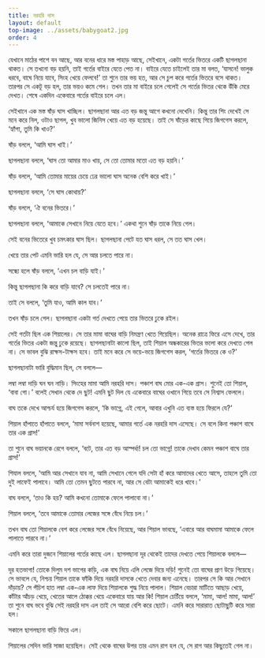 ```yaml
---
title: নরহরি দাস
layout: default
top-image: ../assets/babygoat2.jpg
order: 4
---
```

যেখানে মাঠের পাশে বন আছে, আর বনের ধারে মস্ত পাহাড় আছে, সেইখানে, একটা গর্তের ভিতরে একটি ছাগলছানা থাকত। সে তখনো বড় হয়নি, তাই গর্তের বাইরে যেতে পেত না। বাইরে যেতে চাইলেই তার মা বলত, ‘যাসনে! ভালুক ধরবে, বাঘে নিয়ে যাবে, সিংহ খেয়ে ফেলবে!’ তা শুনে তার ভয় হত, আর সে চুপ করে গর্তের ভিতরে বসে থাকত। তারপর সে একটূ বড় হল, তার ভয়ও কমে গেল। তখন তার মা বাইরে চলে গেলেই সে গর্তের ভিতর থেকে উঁকি মেরে দেখত। শেষে একদিন একেবারে গর্তের বাইরে চলে এল।

সেইখানে এক মস্ত ষাঁড় ঘাস খাচ্ছিল। ছাগলছানা আর এত বড় জন্তু আগে কখনো দেখেনি। কিন্তু তার শিং দেখেই সে মনে করে নিল, ওটাও ছাগল, খুব ভালো জিনিস খেয়ে এত বড় হয়েছে। তাই সে ষাঁড়ের কাছে গিয়ে জিগগেস করলে, ‘হ্যাঁগা, তুমি কি খাও?’

ষাঁড় বললে, ‘আমি ঘাস খাই।’

ছাগলছানা বললে, ‘ঘাস তো আমার মাও খায়, সে তো তোমার মতো এত বড় হয়নি।’

ষাঁড় বললে, ‘আমি তোমার মায়ের চেয়ে ঢের ভালো ঘাস অনেক বেশি করে খাই।’

ছাগলছানা বললে, ‘সে ঘাস কোথায়?’

ষাঁড় বললে, ‘ঐ বনের ভিতরে।’

ছাগলছানা বললে, ‘আমাকে সেখানে নিয়ে যেতে হবে।’ একথা শুনে ষাঁড় তাকে নিয়ে গেল।

সেই বনের ভিতেরে খুব চমৎকার ঘাস ছিল। ছাগলছানা পেটে যত ঘাস ধরল, সে তত ঘাস খেল।

খেয়ে তার পেট এমনি ভারি হল যে, সে আর চলতে পারে না।

সন্ধ্যে হলে ষাঁড় বললে, ‘এখন চল বাড়ি যাই।’

কিন্তু ছাগলছানা কি করে বাড়ি যাবে? সে চলতেই পারে না।

তাই সে বললে, ‘তুমি যাও, আমি কাল যাব।’

তখন ষাঁড় চলে গেল। ছাগলছানা একটা গর্ত দেখতে পেয়ে তার ভিতরে ঢুকে রইল।

সেই গর্তটা ছিল এক শিয়ালের। সে তার মামা বাঘের বাড়ি নিমন্ত্রণ খেতে গিয়েছিল। অনেক রাত্রে ফিরে এসে দেখে, তার গর্তের ভিতর একটা জন্তু ঢুকে রয়েছে। ছাগলছানাটা কালো ছিল, তাই শিয়াল অন্ধকারের ভিতর ভলো করে দেখতে পেল না। সে ভাবল বুঝি রাক্ষস-টাক্ষস হবে। তাই মনে করে সে ভয়ে-ভয়ে জিগগেস করল, ‘গর্তের ভিতরে কে ও?’

ছাগলছানাটা ভারি বুদ্ধিমান ছিল, সে বললে—

লম্বা লম্বা দাড়ি
ঘন ঘন নাড়ি।
সিংহের মামা আমি নরহরি দাস।
পঞ্চাশ বাঘ মোর এক-এক গ্রাস।
শুনেই তো শিয়াল, ‘বাবা গো।’ বলেই সেখান থেকে দে ছুট! এমনি ছুট দিল যে একেবারে বাঘের ওখানে গিয়ে তবে সে নিশ্বাস ফেললে।

বাঘ তকে দেখে আশ্চর্য হয়ে জিগগেস করলে, ‘কি ভাগ্নে, এই গেলে, আবার এখুনি এত ব্যস্ত হয়ে ফিরলে যে?’

শিয়াল হাঁপাতে হাঁপাতে বললে, ‘মামা সর্বনাশ হয়েছে, আমার গর্তে এক নরহরি দাস এসেছে। সে বলে কিনা পঞ্চাশ বাঘে তার এক গ্রাস!’

তা শুনে বাঘ ভয়ানকে রেগে বললে, ‘বটে, তার এত বড় আস্পর্ধা! চল তো ভাগ্নে! তাকে দেখাব কেমন পঞ্চাশ বাঘে তার গ্রাস!’

শিযাল বললে, ‘আমি আর সেখানে যাব না, আমি সেখানে গেলে যদি সেটা হাঁ করে আমাদের খেতে আসে, তাহলে তুমি তো দুই লাফেই পালাবে। আমি তো তেমন ছুটতে পারবে না, আর সে বেটা আমাকেই ধরে খাবে।’

বাঘ বললে, ‘তাও কি হয়? আমি কখনো তোমাকে ফেলে পালাবো না।’

শিয়াল বললে, ‘তবে আমাকে তোমার লেজের সঙ্গে বেঁধে নিয়ে চল।’

তখন বাঘ তো শিয়ালকে বেশ করে লেজের সঙ্গে বেঁধে নিয়েছে, আর শিয়াল ভাবছে, ‘এবারে আর বাঘমামা আমাকে ফেলে পালাতে পারবে না।’

এমনি করে তারা দুজনে শিয়ালের গর্তের কাছে এল। ছাগলছানা দূর থেকেই তাদের দেখতে পেয়ে শিয়ালকে বললে—

দূর হতভাগা! তোকে দিলুম দশ ভাগের কড়ি,
এক বাঘ নিয়ে এলি লেজে দিয়ে দড়ি!
শুনেই তো বাঘের প্রাণ উড়ে গিয়েছে। সে ভাবলে যে, নিশ্চয় শিয়াল তাকে ফাঁকি দিয়ে নরহরি দাসকে খেতে দেবার জন্য এনেছে। তারপর সে কি আর সেখানে দাঁড়ায়? সে পঁচিশ হাত লম্বা এক-এক লাফ দিয়ে শিয়ালকে শুদ্ধ নিয়ে পালাল। শিয়াল বেচারা মাটিতে আছাড় খেয়ে, কাঁটার আঁচড় খেয়ে, খেতের আলে ঠোক্কর খেয়ে একেবারে যায় আর কি! শিয়াল চেচিঁয়ে বললে, ‘মামা, আল! মামা, আল!’ তা শুনে বাঘ ভবে বুঝি সেই নরহরি দাস এল তাই সে আরো বেশি করে ছোটে। এমনি করে সারারাত ছোটাছুটি করে সারা হল।

সকালে ছাগলছানা বাড়ি ফিরে এল।

শিয়ালের সেদিন ভারি সাজা হয়েছিল। সেই থেকে বাঘের উপর তার এমন রাগ হল যে, সে রাগ আর কিছুতেই গেল না।
